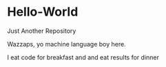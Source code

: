 # Hello-World
Just Another Repository

Wazzaps, yo machine language boy here.

I eat code for breakfast and and eat results for dinner
